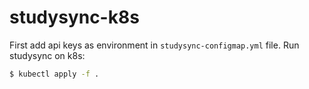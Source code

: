 # studysync-k8s
First add api keys as environment in `studysync-configmap.yml` file.
Run studysync on k8s:
```bash
$ kubectl apply -f .
```